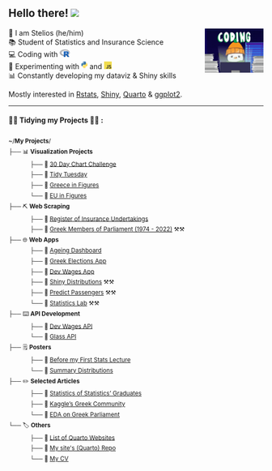 <h2> Hello there! <img src="https://media.giphy.com/media/kCMry3iScFtypKZXWn/giphy.gif" height = "30"></h2>
<img align="right" src="images/penguin_coding.gif" width = "23%"></h1>


👋  I am Stelios (he/him) <br>
📚  Student of Statistics and Insurance Science <br>
💻  Coding with <img src="images/R-logo.svg" height = "15"> <br>
🧪  Experimenting with <img src="images/python-logo.svg" height = "15"> and <img src="images/js-logo.png" height = "15"> <br>
📊  Constantly developing my dataviz & Shiny skills

Mostly interested in [Rstats](https://www.r-project.org/), [Shiny](https://shiny.posit.co/), [Quarto](https://quarto.org/) & [ggplot2](https://ggplot2.tidyverse.org/).
<br>
<hr>

#### 🧹🧹 Tidying my Projects 🧹🧹 :
<sub> ~/<b>My Projects</b>/</sub><br>
<sub> ├── 📊 <b>Visualization Projects</b></sub><br>
<sub>  &nbsp;&nbsp;&nbsp;&nbsp;&nbsp;&nbsp;&nbsp;&nbsp;&nbsp;&nbsp;&nbsp;&nbsp; ├── 📁 [30 Day Chart Challenge](https://github.com/stesiam/30DayChartChallenge)</sub> <br>
<sub>  &nbsp;&nbsp;&nbsp;&nbsp;&nbsp;&nbsp;&nbsp;&nbsp;&nbsp;&nbsp;&nbsp;&nbsp; ├── 📁 [Tidy Tuesday](https://github.com/stesiam/tidytuesday)</sub> <br>
<sub>  &nbsp;&nbsp;&nbsp;&nbsp;&nbsp;&nbsp;&nbsp;&nbsp;&nbsp;&nbsp;&nbsp;&nbsp; ├── 📁 [Greece in Figures](https://github.com/stesiam/Greece-In-Figures) </sub> <br>
<sub>  &nbsp;&nbsp;&nbsp;&nbsp;&nbsp;&nbsp;&nbsp;&nbsp;&nbsp;&nbsp;&nbsp;&nbsp; └── 📁 [EU in Figures](https://github.com/stesiam/EU-In-Figures) </sub> <br>
<sub> ├── ⛏️ <b>Web Scraping</b></sub><br>
<sub>  &nbsp;&nbsp;&nbsp;&nbsp;&nbsp;&nbsp;&nbsp;&nbsp;&nbsp;&nbsp;&nbsp;&nbsp; ├── 📁 [Register of Insurance Undertakings](https://github.com/stesiam/insuranceRegister) </sub> <br>
<sub>  &nbsp;&nbsp;&nbsp;&nbsp;&nbsp;&nbsp;&nbsp;&nbsp;&nbsp;&nbsp;&nbsp;&nbsp; ├── 📁 [Greek Members of Parliament (1974 - 2022)]() ⚒️⚒️ </sub> <br>
<sub> ├── 🌐 <b>Web Apps</b></sub><br>
<sub>  &nbsp;&nbsp;&nbsp;&nbsp;&nbsp;&nbsp;&nbsp;&nbsp;&nbsp;&nbsp;&nbsp;&nbsp; ├── 📁 [Ageing Dashboard](https://github.com/stesiam/AgeingDashboard) </sub> <br>
<sub>  &nbsp;&nbsp;&nbsp;&nbsp;&nbsp;&nbsp;&nbsp;&nbsp;&nbsp;&nbsp;&nbsp;&nbsp; ├── 📁 [Greek Elections App](https://github.com/stesiam/Greek-Elections-App) </sub> <br>
<sub>  &nbsp;&nbsp;&nbsp;&nbsp;&nbsp;&nbsp;&nbsp;&nbsp;&nbsp;&nbsp;&nbsp;&nbsp; ├── 📁 [Dev Wages App](https://github.com/stesiam/Dev-Wages-App) </sub> <br>
<sub>  &nbsp;&nbsp;&nbsp;&nbsp;&nbsp;&nbsp;&nbsp;&nbsp;&nbsp;&nbsp;&nbsp;&nbsp; ├── 📁 [Shiny Distributions](https://github.com/stesiam/AgeingDashboard) ⚒️⚒️</sub> <br>
<sub>  &nbsp;&nbsp;&nbsp;&nbsp;&nbsp;&nbsp;&nbsp;&nbsp;&nbsp;&nbsp;&nbsp;&nbsp; ├── 📁 [Predict Passengers]() ⚒️⚒️</sub> <br>
<sub>  &nbsp;&nbsp;&nbsp;&nbsp;&nbsp;&nbsp;&nbsp;&nbsp;&nbsp;&nbsp;&nbsp;&nbsp; └── 📁 [Statistics Lab]() ⚒️⚒️</sub> <br>
<sub> ├── ⌨️ <b>API Development</b></sub><br>
<sub>  &nbsp;&nbsp;&nbsp;&nbsp;&nbsp;&nbsp;&nbsp;&nbsp;&nbsp;&nbsp;&nbsp;&nbsp; ├── 📁 [Dev Wages API](https://github.com/stesiam/Dev-Wages-Api) </sub><br>
<sub>  &nbsp;&nbsp;&nbsp;&nbsp;&nbsp;&nbsp;&nbsp;&nbsp;&nbsp;&nbsp;&nbsp;&nbsp; └── 📁 [Glass API](https://github.com/stesiam/GlassAPI) </sub> <br>
<sub> ├── 🗒️ <b>Posters</b></sub><br>
<sub>  &nbsp;&nbsp;&nbsp;&nbsp;&nbsp;&nbsp;&nbsp;&nbsp;&nbsp;&nbsp;&nbsp;&nbsp; ├── 📁 [Before my First Stats Lecture](https://github.com/stesiam/Before-First-Stats-Lecture) </sub><br>
<sub>  &nbsp;&nbsp;&nbsp;&nbsp;&nbsp;&nbsp;&nbsp;&nbsp;&nbsp;&nbsp;&nbsp;&nbsp; └── 📁 [Summary Distributions](https://github.com/stesiam/Summary-Distributions)</sub><br>
<sub> ├── ✏️ <b>Selected Articles</b></sub><br>
<sub>  &nbsp;&nbsp;&nbsp;&nbsp;&nbsp;&nbsp;&nbsp;&nbsp;&nbsp;&nbsp;&nbsp;&nbsp; ├── 📁 [Statistics of Statistics’ Graduates](https://www.stesiam.com/english/2023-07-23-Graduates-of-Statistics/2023-07-23-Graduates-of-Statistics.html)</sub><br>
<sub>  &nbsp;&nbsp;&nbsp;&nbsp;&nbsp;&nbsp;&nbsp;&nbsp;&nbsp;&nbsp;&nbsp;&nbsp; ├── 📁 [Kaggle’s Greek Community](https://www.stesiam.com/english/2023-05-06-Kaggle-Greek-Community/2023-05-06-Kaggle-Greek-Community.html)</sub><br> 
<sub>  &nbsp;&nbsp;&nbsp;&nbsp;&nbsp;&nbsp;&nbsp;&nbsp;&nbsp;&nbsp;&nbsp;&nbsp; └── 📁 [EDA on Greek Parliament](https://www.stesiam.com/english/2022-10-10-EDA-Greek-Parliament/2022-10-10-EDA-Greek-Parliament.html) </sub><br>
<sub> └── 🏷️ <b>Others</b></sub><br>
<sub>  &nbsp;&nbsp;&nbsp;&nbsp;&nbsp;&nbsp;&nbsp;&nbsp;&nbsp;&nbsp;&nbsp;&nbsp; ├── 📁 [List of Quarto Websites](https://github.com/stesiam/Quarto-Websites) </sub><br>
<sub>  &nbsp;&nbsp;&nbsp;&nbsp;&nbsp;&nbsp;&nbsp;&nbsp;&nbsp;&nbsp;&nbsp;&nbsp; ├── 📁 [My site's (Quarto) Repo](https://github.com/stesiam/stesiam.github.io) </sub><br>
<sub>  &nbsp;&nbsp;&nbsp;&nbsp;&nbsp;&nbsp;&nbsp;&nbsp;&nbsp;&nbsp;&nbsp;&nbsp; └── 📁 [My CV](https://github.com/stesiam/cvDSen) </sub><br>

